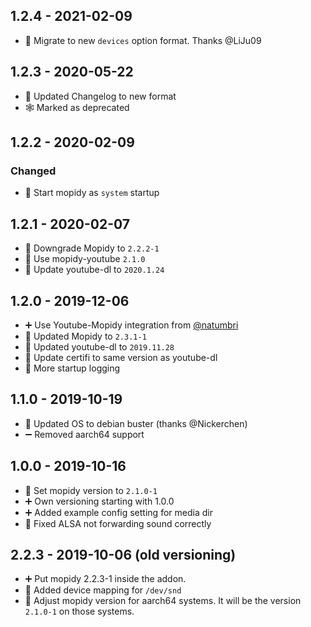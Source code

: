 ## 1.2.4 - 2021-02-09

* 🔨 Migrate to new `devices` option format. Thanks @LiJu09


## 1.2.3 - 2020-05-22

* 🔨 Updated Changelog to new format
* 🕸️ Marked as deprecated


## 1.2.2 - 2020-02-09

### Changed

* 🔨 Start mopidy as `system` startup


## 1.2.1 - 2020-02-07

* 🔽 Downgrade Mopidy to `2.2.2-1`
* 🔼 Use mopidy-youtube `2.1.0`
* 🔼 Update youtube-dl to `2020.1.24`


## 1.2.0 - 2019-12-06

* ➕ Use Youtube-Mopidy integration from [@natumbri](https://github.com/natumbri/mopidy-youtube)
* 🔼 Updated Mopidy to `2.3.1-1`
* 🔼 Updated youtube-dl to `2019.11.28`
* 🔼 Update certifi to same version as youtube-dl
* 🔨 More startup logging


## 1.1.0 - 2019-10-19

* 🔼 Updated OS to debian buster (thanks @Nickerchen)
* ➖ Removed aarch64 support


## 1.0.0 - 2019-10-16

* 🔨 Set mopidy version to `2.1.0-1`
* ➕ Own versioning starting with 1.0.0
* ➕ Added example config setting for media dir
* 🐛 Fixed ALSA not forwarding sound correctly


## 2.2.3 - 2019-10-06 (old versioning)

* ➕ Put mopidy 2.2.3-1 inside the addon.
* 🔨 Added device mapping for `/dev/snd`
* 🔨 Adjust mopidy version for aarch64 systems. It will be the version `2.1.0-1` on those systems.
